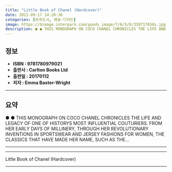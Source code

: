 ```yaml
---
title: "Little Book of Chanel (Hardcover)"
date: 2021-09-17 14:20:36
categories: [외국도서, 예술-디자인]
image: https://bimage.interpark.com/goods_image/7/6/5/8/339717658s.jpg
description: ● ● THIS MONOGRAPH ON COCO CHANEL CHRONICLES THE LIFE AND LEGACY OF ONE OF HISTORYS MOST INFLUENTIAL COUTURIERS. FROM HER EARLY DAYS OF MILLINERY, THROUGH HER
---
```


## **정보**

- **ISBN : 9781780979021**
- **출판사 : Carlton Books Ltd**
- **출판일 : 20170112**
- **저자 : Emma Baxter-Wright**

------



## **요약**

●  ●  THIS MONOGRAPH ON COCO CHANEL CHRONICLES THE LIFE AND LEGACY OF ONE OF HISTORYS MOST INFLUENTIAL COUTURIERS. FROM HER EARLY DAYS OF MILLINERY, THROUGH HER REVOLUTIONARY INVENTIONS IN SPORTSWEAR AND JERSEY FASHIONS FOR WOMEN, THE CLASSICS THAT HAVE MADE HER NAME, SUCH AS THE... 

------



------


Little Book of Chanel (Hardcover) 

------


